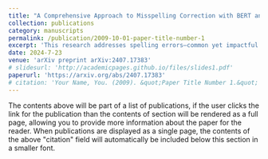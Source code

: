 ```yaml
---
title: "A Comprehensive Approach to Misspelling Correction with BERT and Levenshtein Distance"
collection: publications
category: manuscripts
permalink: /publication/2009-10-01-paper-title-number-1
excerpt: 'This research addresses spelling errors—common yet impactful issues in written communication—by using neural networks. Specifically, it leverages BERT masked language model, combined with Levenshtein distance, to detect and correct both real-word and non-real-word errors. A comprehensive dataset of categorized mistakes was used with multiple pre-trained BERT models. Results show that this approach outperforms existing Persian-language correction systems in accuracy and effectiveness.'
date: 2024-7-23
venue: 'arXiv preprint arXiv:2407.17383'
# slidesurl: 'http://academicpages.github.io/files/slides1.pdf'
paperurl: 'https://arxiv.org/abs/2407.17383'
# citation: 'Your Name, You. (2009). &quot;Paper Title Number 1.&quot; <i>Journal 1</i>. 1(1).'
---
```


The contents above will be part of a list of publications, if the user clicks the link for the publication than the contents of section will be rendered as a full page, allowing you to provide more information about the paper for the reader. When publications are displayed as a single page, the contents of the above "citation" field will automatically be included below this section in a smaller font.